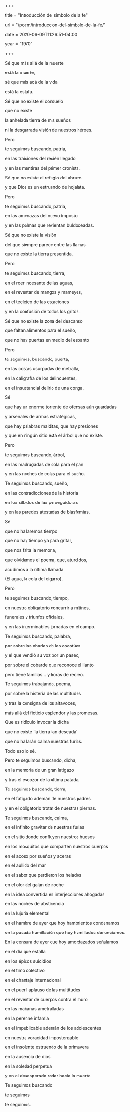 +++

title = "Introducción del símbolo de la fe"

url = "/poem/introduccion-del-simbolo-de-la-fe/"

date = 2020-06-09T11:26:51-04:00

year = "1970"

+++

Sé que más allá de la muerte

está la muerte,

sé que más acá de la vida

está la estafa.

Sé que no existe el consuelo

que no existe

la anhelada tierra de mis sueños

ni la desgarrada visión de nuestros héroes.

Pero

te seguimos buscando, patria,

en las traiciones del recién llegado

y en las mentiras del primer cronista.

Sé que no existe el refugio del abrazo

y que Dios es un estruendo de hojalata.

Pero

te seguimos buscando, patria,

en las amenazas del nuevo impostor

y en las palmas que revientan buldoceadas.

Sé que no existe la visión

del que siempre parece entre las llamas

que no existe la tierra presentida.

Pero

te seguimos buscando, tierra,

en el roer incesante de las aguas,

en el reventar de mangos y mameyes,

en el tecleteo de las estaciones

y en la confusión de todos los gritos.

Sé que no existe la zona del descanso

que faltan alimentos para el sueño,

que no hay puertas en medio del espanto

Pero

te seguimos, buscando, puerta,

en las costas usurpadas de metralla,

en la caligrafía de los delincuentes,

en el insustancial delirio de una conga.

Sé

que hay un enorme torrente de ofensas aún guardadas

y arsenales de armas estratégicas,

que hay palabras malditas, que hay presiones

y que en ningún sitio está el árbol que no existe.

Pero

te seguimos buscando, árbol,

en las madrugadas de cola para el pan

y en las noches de colas para el sueño.

Te seguimos buscando, sueño,

en las contradicciones de la historia

en los silbidos de las perseguidoras

y en las paredes atestadas de blasfemias.

Sé

que no hallaremos tiempo

que no hay tiempo ya para gritar,

que nos falta la memoria,

que olvidamos el poema, que, aturdidos,

acudimos a la última llamada

(El agua, la cola del cigarro).

Pero

te seguimos buscando, tiempo,

en nuestro obligatorio concurrir a mítines,

funerales y triunfos oficiales,

y en las interminables jornadas en el campo.

Te seguimos buscando, palabra,

por sobre las charlas de las cacatúas

y el que vendió su voz por un paseo,

por sobre el cobarde que reconoce el llanto

pero tiene familias… y horas de recreo.

Te seguimos trabajando, poema,

por sobre la histeria de las multitudes

y tras la consigna de los altavoces,

más allá del ficticio esplendor y las promesas.

Que es ridículo invocar la dicha

que no existe ‘la tierra tan deseada’

que no hallarán calma nuestras furias.

Todo eso lo sé.

Pero te seguimos buscando, dicha,

en la memoria de un gran latigazo

y tras el escozor de la última patada.

Te seguimos buscando, tierra,

en el fatigado ademán de nuestros padres

y en el obligatorio trotar de nuestras piernas.

Te seguimos buscando, calma,

en el infinito gravitar de nuestras furias

en el sitio donde confluyen nuestros huesos

en los mosquitos que comparten nuestros cuerpos

en el acoso por sueños y aceras

en el aullido del mar

en el sabor que perdieron los helados

en el olor del galán de noche

en la idea convertida en interjecciones ahogadas

en las noches de abstinencia

en la lujuria elemental

en el hambre de ayer que hoy hambrientos condenamos

en la pasada humillación que hoy humillados denunciamos.

En la censura de ayer que hoy amordazados señalamos

en el día que estalla

en los épicos suicidios

en el timo colectivo

en el chantaje internacional

en el pueril aplauso de las multitudes

en el reventar de cuerpos contra el muro

en las mañanas ametralladas

en la perenne infamia

en el impublicable ademán de los adolescentes

en nuestra voracidad impostergable

en el insolente estruendo de la primavera

en la ausencia de dios

en la soledad perpetua

y en el desesperado rodar hacia la muerte

Te seguimos buscando

te seguimos

te seguimos.
